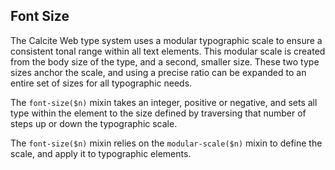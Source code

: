## Font Size

The Calcite Web type system uses a modular typographic scale to ensure a consistent tonal range within all text elements. This modular scale is created from the body size of the type, and a second, smaller size. These two type sizes anchor the scale, and using a precise ratio can be expanded to an entire set of sizes for all typographic needs.

The `font-size($n)` mixin takes an integer, positive or negative, and sets all type within the element to the size defined by traversing that number of steps up or down the typographic scale.

The `font-size($n)` mixin relies on the `modular-scale($n)` mixin to define the scale, and apply it to typographic elements.
